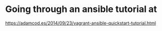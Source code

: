 # Going through an ansible tutorial at
https://adamcod.es/2014/09/23/vagrant-ansible-quickstart-tutorial.html
